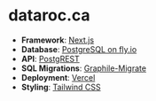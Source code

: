 # dataroc.ca

- **Framework**: [Next.js](https://nextjs.org/)
- **Database**: [PostgreSQL on fly.io](https://fly.io/docs/postgres/)
- **API**: [PostgREST](https://postgrest.org/en/stable/)
- **SQL Migrations**: [Graphile-Migrate](https://github.com/graphile/migrate)
- **Deployment**: [Vercel](https://vercel.com)
- **Styling**: [Tailwind CSS](https://tailwindcss.com)

